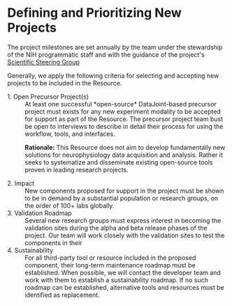 # Defining and Prioritizing New Projects

The project milestones are set annually by the team under the stewardship of the NIH programmatic staff and with the guidance of the project's [Scientific Steering Group](./Governance.md)

Generally, we apply the following criteria for selecting and accepting new projects to be included in the Resource.

<dl>
<dt> 1. Open Precursor Project(s)
<dd> At least one successful *open-source* DataJoint-based precursor project must exists for any new experiment modality to be accepted for support as part of the Resource. 
The precursor project team bust be  open to interviews to describe in detail their process for using the workflow, tools, and interfaces.

**Rationale:** This Resource does not aim to develop fundamentally new solutions for neurophysiology data acquisition and analysis. Rather it seeks to systematize and disseminate existing open-source tools proven in leading research projects.

<dt> 2. Impact
<dd> New components  proposed for support in the project must be shown to be in demand  by a substantial population or research groups, on the order of 100+ labs globally.

<dt> 3. Validation Roadmap 
<dd> Several new research groups must express interest in becoming the validation sites during the alpha and beta release phases of the project. Our team will work closely with the validation sites to test the components in their 

<dt> 4. Sustainability 
<dd> For all third-party tool or resource included in the proposed component, their long-term maintenance roadmap must be established. When possible, we will contact the developer team and work with them to establish a sustainability roadmap. If no such roadmap can be established, alternative tools and resources must be identified as replacement.
</dl>



